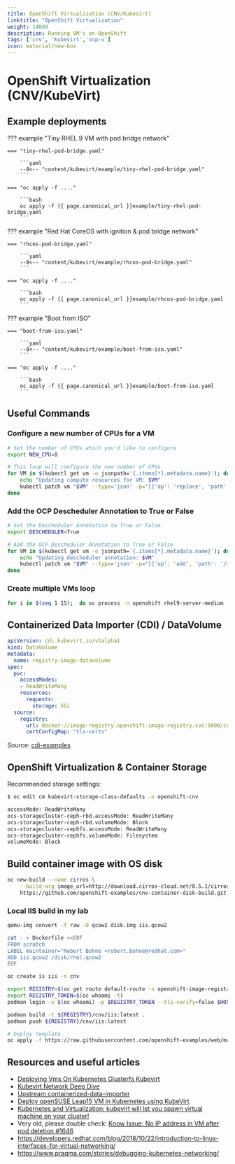 ```yaml
---
title: OpenShift Virtualization (CNV/KubeVirt)
linktitle: "OpenShift Virtualization"
weight: 14000
description: Running VM's on OpenShift
tags: ['cnv', 'kubevirt','ocp-v']
icon: material/new-box
---
```


# OpenShift Virtualization (CNV/KubeVirt)

## Example deployments

??? example "Tiny RHEL 9 VM with pod bridge network"

    === "tiny-rhel-pod-bridge.yaml"

        ```yaml
        --8<-- "content/kubevirt/example/tiny-rhel-pod-bridge.yaml"
        ```

    === "oc apply -f ...."

        ```bash
        oc apply -f {{ page.canonical_url }}example/tiny-rhel-pod-bridge.yaml
        ```

??? example "Red Hat CoreOS with ignition & pod bridge network"

    === "rhcos-pod-bridge.yaml"

        ```yaml
        --8<-- "content/kubevirt/example/rhcos-pod-bridge.yaml"
        ```

    === "oc apply -f ...."

        ```bash
        oc apply -f {{ page.canonical_url }}example/rhcos-pod-bridge.yaml
        ```

??? example "Boot from ISO"

    === "boot-from-iso.yaml"

        ```yaml
        --8<-- "content/kubevirt/example/boot-from-iso.yaml"
        ```

    === "oc apply -f ...."

        ```bash
        oc apply -f {{ page.canonical_url }}example/boot-from-iso.yaml
        ```

## Useful Commands

### Configure a new number of CPUs for a VM


```bash
# Set the number of CPUs which you'd like to configure
export NEW_CPU=8

# This loop will configure the new number of CPUs
for VM in $(kubectl get vm -o jsonpath='{.items[*].metadata.name}'); do
    echo "Updating compute resources for VM: $VM"
    kubectl patch vm "$VM" --type='json' -p="[{'op': 'replace', 'path': '/spec/template/spec/domain/cpu/sockets', 'value': $NEW_CPU}]"
done
```

### Add the OCP Descheduler Annotation to True or False

```bash
# Set the Descheduler Annotation to True or False
export DESCHEDULER=True

# Add the OCP Descheduler Annotation to True or False
for VM in $(kubectl get vm -o jsonpath='{.items[*].metadata.name}'); do
    echo "Updating descheduler annotation: $VM"
    kubectl patch vm "$VM" --type='json' -p="[{'op': 'add', 'path': '/spec/template/metadata/annotations/descheduler.alpha.kubernetes.io~1evict', 'value': '$DESCHEDULER'}]"
done
```

### Create multiple VMs loop

```bash
for i in $(seq 1 15);  do oc process -n openshift rhel9-server-medium  -p NAME=vm${i} | oc apply -f - ; done;
```

## Containerized Data Importer (CDI) / DataVolume

```yaml
apiVersion: cdi.kubevirt.io/v1alpha1
kind: DataVolume
metadata:
  name: registry-image-datavolume
spec:
  pvc:
    accessModes:
    - ReadWriteMany
    resources:
      requests:
        storage: 5Gi
  source:
    registry:
      url: docker://image-registry.openshift-image-registry.svc:5000/cnv-demo/build-vm-image-container:latest
      certConfigMap: "tls-certs"
```

Source: [cdi-examples](https://github.com/kubevirt/containerized-data-importer/tree/master/manifests/example)

## OpenShift Virtualization & Container Storage

Recommended storage settings:

```bash
$ oc edit cm kubevirt-storage-class-defaults -n openshift-cnv

accessMode: ReadWriteMany
ocs-storagecluster-ceph-rbd.accessMode: ReadWriteMany
ocs-storagecluster-ceph-rbd.volumeMode: Block
ocs-storagecluster-cephfs.accessMode: ReadWriteMany
ocs-storagecluster-cephfs.volumeMode: Filesystem
volumeMode: Block
```

<!-- Internal Source: https://docs.google.com/document/d/1nIPev5h_pMCVz-G0K6xmtTmw7mv2L_J-cRKt9tVXtC4/edit#heading=h.szdpr1v81fo2 -->

## Build container image with OS disk

```bash
oc new-build --name cirros \
    --build-arg image_url=http://download.cirros-cloud.net/0.5.1/cirros-0.5.1-x86_64-disk.img \
    https://github.com/openshift-examples/cnv-container-disk-build.git
```

### Local IIS build in my lab

```bash
qemu-img convert -f raw -O qcow2 disk.img iis.qcow2

cat - > Dockerfile <<EOF
FROM scratch
LABEL maintainer="Robert Bohne <robert.bohne@redhat.com>"
ADD iis.qcow2 /disk/rhel.qcow2
EOF

oc create is iis -n cnv

export REGISTRY=$(oc get route default-route -n openshift-image-registry -o jsonpath='{.spec.host}')
export REGISTRY_TOKEN=$(oc whoami -t)
podman login -u $(oc whoami) -p $REGISTRY_TOKEN --tls-verify=false $HOST

podman build -t ${REGISTRY}/cnv/iis:latest .
podman push ${REGISTRY}/cnv/iis:latest

# Deploy template
oc apply -f https://raw.githubusercontent.com/openshift-examples/web/master/content/kubevirt/iis-template.yaml
```

## Resources and useful articles

- [Deploying Vms On Kubernetes Glusterfs Kubevirt](https://kubevirt.io/2018/Deploying-VMs-on-Kubernetes-GlusterFS-KubeVirt.html)
- [Kubevirt Network Deep Dive](https://kubevirt.io/2018/KubeVirt-Network-Deep-Dive.html)
- [Upstream containerized-data-importer](https://github.com/kubevirt/containerized-data-importer)
- [Deploy openSUSE Leap15 VM in Kubernetes using KubeVirt](http://panosgeorgiadis.com/blog/2018/03/15/deploy-opensuse-leap15-vm-in-kubernetes-using-kubevirt/)
- [Kubernetes and Virtualization: kubevirt will let you spawn virtual machine on your cluster!](https://medium.com/@alezzandro/kubernetes-and-virtualization-kubevirt-will-let-you-spawn-virtual-machine-on-your-cluster-e809914cc783)
- Very old, please double check: [Know Issue: No IP address in VM after pod deletion #1646](https://github.com/kubevirt/kubevirt/issues/1646)
- <https://developers.redhat.com/blog/2018/10/22/introduction-to-linux-interfaces-for-virtual-networking/>
- <https://www.praqma.com/stories/debugging-kubernetes-networking/>
